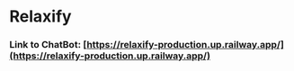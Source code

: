 # Relaxify
### Link to ChatBot: [https://relaxify-production.up.railway.app/](https://relaxify-production.up.railway.app/)

